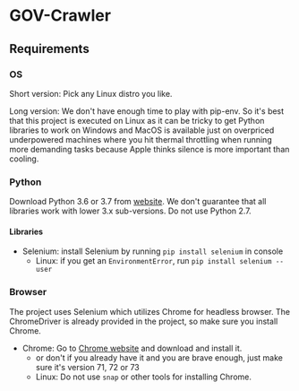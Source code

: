 # GOV-Crawler

## Requirements

### OS

Short version: Pick any Linux distro you like.

Long version: We don't have enough time to play with pip-env.
So it's best that this project is executed on Linux 
as it can be tricky to get Python libraries to work on Windows 
and MacOS is available just on overpriced underpowered machines 
where you hit thermal throttling when running more demanding tasks 
because Apple thinks silence is more important than cooling.


### Python

Download Python 3.6 or 3.7 from [website](https://www.python.org/downloads/). 
We don't guarantee that all libraries work with lower 3.x sub-versions. 
Do not use Python 2.7.

#### Libraries

- Selenium: install Selenium by running `pip install selenium` in console
  - Linux: if you get an `EnvironmentError`, run `pip install selenium --user`


### Browser
The project uses Selenium which utilizes Chrome for headless browser.
The ChromeDriver is already provided in the project, so make sure you install Chrome.

- Chrome: Go to [Chrome website](https://www.google.com/chrome/) and download and install it.
  - or don't if you already have it and you are brave enough, just make sure it's version 71, 72 or 73
  - Linux: Do not use `snap` or other tools for installing Chrome.
